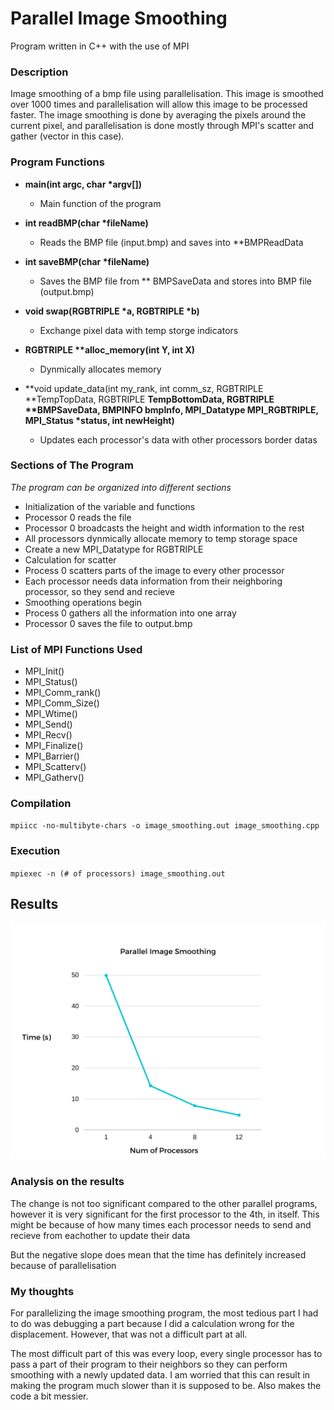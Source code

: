 # Parallel Image Smoothing
Program written in C++ with the use of MPI

### Description 
Image smoothing of a bmp file using parallelisation. This image is smoothed over 1000 times and parallelisation will allow this image to be processed faster. The image smoothing is done by averaging the pixels around the current pixel, and parallelisation is done mostly through MPI's scatter and gather (vector in this case).

### Program Functions
- **main(int argc, char \*argv[])**
  - Main function of the program

- **int readBMP(char \*fileName)**
  - Reads the BMP file (input.bmp) and saves into \*\*BMPReadData

- **int saveBMP(char \*fileName)**
  - Saves the BMP file from \*\* BMPSaveData and stores into BMP file (output.bmp)

- **void swap(RGBTRIPLE \*a, RGBTRIPLE \*b)**
  - Exchange pixel data with temp storge indicators

- **RGBTRIPLE \*\*alloc_memory(int Y, int X)**
  - Dynmically allocates memory

- **void update_data(int my_rank, int comm_sz, RGBTRIPLE \*\*TempTopData, RGBTRIPLE **TempBottomData, RGBTRIPLE \*\*BMPSaveData, BMPINFO bmpInfo, MPI_Datatype MPI_RGBTRIPLE, MPI_Status \*status, int newHeight)**
  - Updates each processor's data with other processors border datas 

### Sections of The Program
*The program can be organized into different sections*
- Initialization of the variable and functions
- Processor 0 reads the file
- Processor 0 broadcasts the height and width information to the rest 
- All processors dynmically allocate memory to temp storage space
- Create a new MPI_Datatype for RGBTRIPLE
- Calculation for scatter
- Process 0 scatters parts of the image to every other processor
- Each processor needs data information from their neighboring processor, so they send and recieve
- Smoothing operations begin
- Process 0 gathers all the information into one array
- Processor 0 saves the file to output.bmp

### List of MPI Functions Used
- MPI_Init()
- MPI_Status()
- MPI_Comm_rank()
- MPI_Comm_Size()
- MPI_Wtime()
- MPI_Send()
- MPI_Recv()
- MPI_Finalize()
- MPI_Barrier()
- MPI_Scatterv()
- MPI_Gatherv()

### Compilation
`mpiicc -no-multibyte-chars -o image_smoothing.out image_smoothing.cpp`
### Execution
`mpiexec -n (# of processors) image_smoothing.out`
## Results
![Image of a graph](https://github.com/Karen-W-2002/image-smoothing-mpi/blob/main/graph.png)

### Analysis on the results
The change is not too significant compared to the other parallel programs, however it is very significant for the first processor to the 4th, in itself. This might be because of how many times each processor needs to send and recieve from eachother to update their data

But the negative slope does mean that the time has definitely increased because of parallelisation

### My thoughts
For parallelizing the image smoothing program, the most tedious part I had to do was debugging a part because I did a calculation wrong for the displacement. However, that was not a difficult part at all.

The most difficult part of this was every loop, every single processor has to pass a part of their program to their neighbors so they can perform smoothing with a newly updated data. I am worried that this can result in making the program much slower than it is supposed to be. Also makes the code a bit messier.

